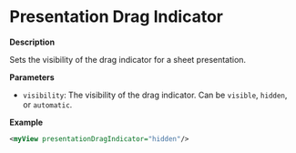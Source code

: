 # Presentation Drag Indicator

**Description**

Sets the visibility of the drag indicator for a sheet presentation.

**Parameters**

- `visibility`: The visibility of the drag indicator. Can be `visible`, `hidden`, or `automatic`.

**Example**

```xml
<myView presentationDragIndicator="hidden"/>
```
